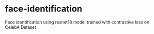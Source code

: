 # face-identification
Face identification using resnet18 model trained with contrastive loss on CelebA Dataset
